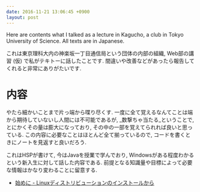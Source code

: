 ```yaml
---
date: 2016-11-21 13:06:45 +0900
layout: post
---
```

Here are contents what I talked as a lecture in Kagucho, a club in Tokyo
University of Science. All texts are in Japanese.

これは東京理科大内の神楽坂一丁目通信局という団体の内部の組織, Web部の講習 (仮)
で私がテキトーに話したことです. 間違いや改善などがあったら報告してくれると非常にありがたいです.

# 内容
やたら細かいことまで片っ端から喋り尽くす. 一度に全て覚えるなんてことは端から期待していないし人間には不可能であるが,
_数撃ちゃ当たる_ということで, とにかくその量は膨大になっており, その中の一部を覚えてられれば良いと思っている.
この内容に必要なことはほとんど全て揃っているので, コードを書くときにノートを見返すと良いだろう.

これはHSPが書けて, 今はJavaを授業で学んでおり, Windowsがある程度わかるという新入生に対して話した内容である.
前提となる知識量や目標によって必要な情報はかなり変わることに留意する.

* [始めに - Linuxディストリビューションのインストールから](articles/0.html)
